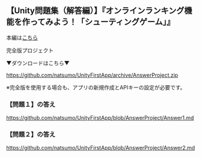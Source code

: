 ## 【Unity問題集（解答編）】『オンラインランキング機能を作ってみよう！「シューティングゲーム」』

本編は[こちら](https://github.com/natsumo/UnityFirstApp)

完全版プロジェクト

▼ダウンロードはこちら▼

https://github.com/natsumo/UnityFirstApp/archive/AnswerProject.zip

※完全版を使用する場合も、アプリの新規作成とAPIキーの設定が必要です。


### 【問題１】の答え

https://github.com/natsumo/UnityFirstApp/blob/AnswerProject/Answer1.md

### 【問題２】の答え

https://github.com/natsumo/UnityFirstApp/blob/AnswerProject/Answer2.md